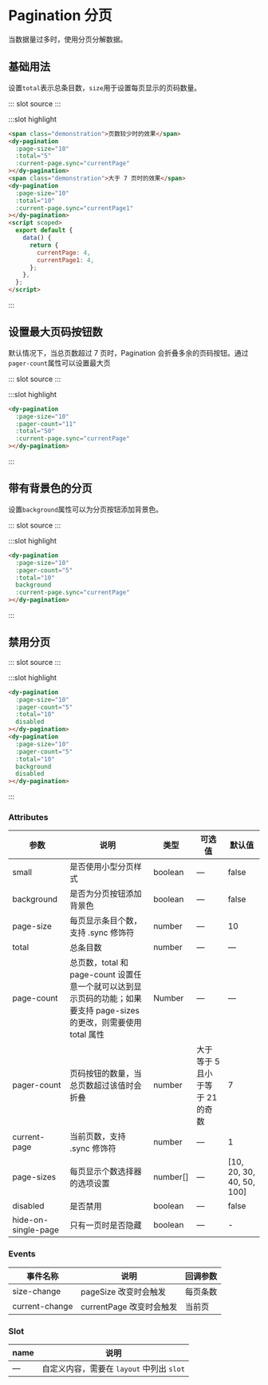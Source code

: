 # Pagination 分页

当数据量过多时，使用分页分解数据。

## 基础用法

设置`total`表示总条目数，`size`用于设置每页显示的页码数量。

<demo-block>
::: slot source
<pagination-test1></pagination-test1>
:::

:::slot highlight

```html
<span class="demonstration">页数较少时的效果</span>
<dy-pagination
  :page-size="10"
  :total="5"
  :current-page.sync="currentPage"
></dy-pagination>
<span class="demonstration">大于 7 页时的效果</span>
<dy-pagination
  :page-size="10"
  :total="10"
  :current-page.sync="currentPage1"
></dy-pagination>
<script scoped>
  export default {
    data() {
      return {
        currentPage: 4,
        currentPage1: 4,
      };
    },
  };
</script>
```

:::
</demo-block>

## 设置最大页码按钮数

默认情况下，当总页数超过 7 页时，Pagination 会折叠多余的页码按钮。通过`pager-count`属性可以设置最大页

<demo-block>
::: slot source
<pagination-test2></pagination-test2>
:::

:::slot highlight

```html
<dy-pagination
  :page-size="10"
  :pager-count="11"
  :total="50"
  :current-page.sync="currentPage"
></dy-pagination>
```

:::
</demo-block>

## 带有背景色的分页

设置`background`属性可以为分页按钮添加背景色。

<demo-block>
::: slot source
<pagination-test3></pagination-test3>
:::

:::slot highlight

```html
<dy-pagination
  :page-size="10"
  :pager-count="5"
  :total="10"
  background
  :current-page.sync="currentPage"
></dy-pagination>
```

:::
</demo-block>

## 禁用分页

<demo-block>
::: slot source
<pagination-test4></pagination-test4>
:::

:::slot highlight

```html
<dy-pagination
  :page-size="10"
  :pager-count="5"
  :total="10"
  disabled
></dy-pagination>
<dy-pagination
  :page-size="10"
  :pager-count="5"
  :total="10"
  background
  disabled
></dy-pagination>
```

:::
</demo-block>

### Attributes
| 参数               | 说明                                                     | 类型              | 可选值      | 默认值 |
|--------------------|----------------------------------------------------------|-------------------|-------------|--------|
| small | 是否使用小型分页样式 | boolean | — | false |
| background | 是否为分页按钮添加背景色 | boolean | — | false |
| page-size | 每页显示条目个数，支持 .sync 修饰符 | number | — | 10 |
| total | 总条目数 | number | — | — |
| page-count | 总页数，total 和 page-count 设置任意一个就可以达到显示页码的功能；如果要支持 page-sizes 的更改，则需要使用 total 属性 | Number | — | — |
| pager-count | 页码按钮的数量，当总页数超过该值时会折叠 | number | 大于等于 5 且小于等于 21 的奇数 | 7 |
| current-page | 当前页数，支持 .sync 修饰符 | number | — | 1 |
| page-sizes | 每页显示个数选择器的选项设置 | number[] | — |  [10, 20, 30, 40, 50, 100] |
| disabled | 是否禁用 | boolean | — | false |
| hide-on-single-page | 只有一页时是否隐藏 | boolean | — | - |

### Events
| 事件名称 | 说明 | 回调参数 |
|---------|--------|---------|
| size-change | pageSize 改变时会触发 | 每页条数 |
| current-change | currentPage 改变时会触发 | 当前页 |

### Slot
| name | 说明 |
|------|--------|
| — | 自定义内容，需要在 `layout` 中列出 `slot` |
